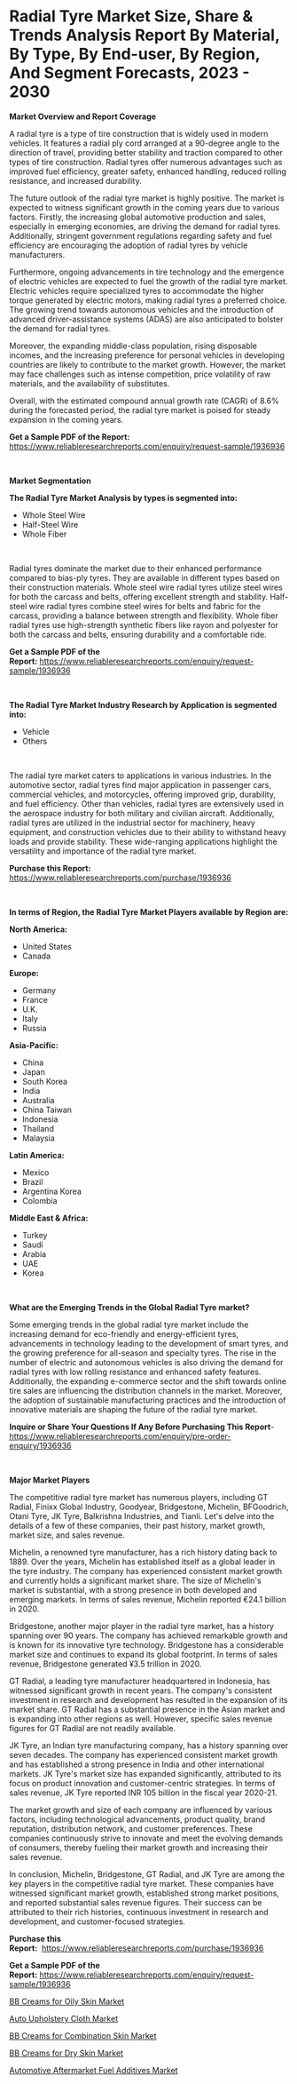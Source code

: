 <p><h1>Radial Tyre Market Size, Share & Trends Analysis Report By Material, By Type, By End-user, By Region, And Segment Forecasts, 2023 - 2030</h1></p><p><strong>Market Overview and Report Coverage</strong></p>
<p><p>A radial tyre is a type of tire construction that is widely used in modern vehicles. It features a radial ply cord arranged at a 90-degree angle to the direction of travel, providing better stability and traction compared to other types of tire construction. Radial tyres offer numerous advantages such as improved fuel efficiency, greater safety, enhanced handling, reduced rolling resistance, and increased durability.</p><p>The future outlook of the radial tyre market is highly positive. The market is expected to witness significant growth in the coming years due to various factors. Firstly, the increasing global automotive production and sales, especially in emerging economies, are driving the demand for radial tyres. Additionally, stringent government regulations regarding safety and fuel efficiency are encouraging the adoption of radial tyres by vehicle manufacturers.</p><p>Furthermore, ongoing advancements in tire technology and the emergence of electric vehicles are expected to fuel the growth of the radial tyre market. Electric vehicles require specialized tyres to accommodate the higher torque generated by electric motors, making radial tyres a preferred choice. The growing trend towards autonomous vehicles and the introduction of advanced driver-assistance systems (ADAS) are also anticipated to bolster the demand for radial tyres.</p><p>Moreover, the expanding middle-class population, rising disposable incomes, and the increasing preference for personal vehicles in developing countries are likely to contribute to the market growth. However, the market may face challenges such as intense competition, price volatility of raw materials, and the availability of substitutes.</p><p>Overall, with the estimated compound annual growth rate (CAGR) of 8.6% during the forecasted period, the radial tyre market is poised for steady expansion in the coming years.</p></p>
<p><strong>Get a Sample PDF of the Report:</strong> <a href="https://www.reliableresearchreports.com/enquiry/request-sample/1936936">https://www.reliableresearchreports.com/enquiry/request-sample/1936936</a></p>
<p>&nbsp;</p>
<p><strong>Market Segmentation</strong></p>
<p><strong>The Radial Tyre Market Analysis by types is segmented into:</strong></p>
<p><ul><li>Whole Steel Wire</li><li>Half-Steel Wire</li><li>Whole Fiber</li></ul></p>
<p>&nbsp;</p>
<p><p>Radial tyres dominate the market due to their enhanced performance compared to bias-ply tyres. They are available in different types based on their construction materials. Whole steel wire radial tyres utilize steel wires for both the carcass and belts, offering excellent strength and stability. Half-steel wire radial tyres combine steel wires for belts and fabric for the carcass, providing a balance between strength and flexibility. Whole fiber radial tyres use high-strength synthetic fibers like rayon and polyester for both the carcass and belts, ensuring durability and a comfortable ride.</p></p>
<p><strong>Get a Sample PDF of the Report:</strong>&nbsp;<a href="https://www.reliableresearchreports.com/enquiry/request-sample/1936936">https://www.reliableresearchreports.com/enquiry/request-sample/1936936</a></p>
<p>&nbsp;</p>
<p><strong>The Radial Tyre Market Industry Research by Application is segmented into:</strong></p>
<p><ul><li>Vehicle</li><li>Others</li></ul></p>
<p>&nbsp;</p>
<p><p>The radial tyre market caters to applications in various industries. In the automotive sector, radial tyres find major application in passenger cars, commercial vehicles, and motorcycles, offering improved grip, durability, and fuel efficiency. Other than vehicles, radial tyres are extensively used in the aerospace industry for both military and civilian aircraft. Additionally, radial tyres are utilized in the industrial sector for machinery, heavy equipment, and construction vehicles due to their ability to withstand heavy loads and provide stability. These wide-ranging applications highlight the versatility and importance of the radial tyre market.</p></p>
<p><strong>Purchase this Report:</strong>&nbsp; <a href="https://www.reliableresearchreports.com/purchase/1936936">https://www.reliableresearchreports.com/purchase/1936936</a></p>
<p>&nbsp;</p>
<p><strong>In terms of Region, the Radial Tyre Market Players available by Region are:</strong></p>
<p>
    <p> <strong> North America: </strong>
        <ul>
            <li>United States</li>
            <li>Canada</li>
        </ul>
        </p> 
    <p> <strong> Europe: </strong>
        <ul>
            <li>Germany</li>
            <li>France</li>
            <li>U.K.</li>
            <li>Italy</li>
            <li>Russia</li>
        </ul>
        </p> 
    <p> <strong> Asia-Pacific: </strong>
        <ul>
            <li>China</li>
            <li>Japan</li>
            <li>South Korea</li>
            <li>India</li>
            <li>Australia</li>
            <li>China Taiwan</li>
            <li>Indonesia</li>
            <li>Thailand</li>
            <li>Malaysia</li>
        </ul>
        </p> 
    <p> <strong> Latin America: </strong>
        <ul>
            <li>Mexico</li>
            <li>Brazil</li>
            <li>Argentina Korea</li>
            <li>Colombia</li>
        </ul>
        </p> 
    <p> <strong> Middle East & Africa: </strong>
        <ul>
            <li>Turkey</li>
            <li>Saudi</li>
            <li>Arabia</li>
            <li>UAE</li>
            <li>Korea</li>
        </ul>
    </p>
    </p>
<p>&nbsp;</p>
<p><strong>What are the Emerging Trends in the Global Radial Tyre market?</strong></p>
<p><p>Some emerging trends in the global radial tyre market include the increasing demand for eco-friendly and energy-efficient tyres, advancements in technology leading to the development of smart tyres, and the growing preference for all-season and specialty tyres. The rise in the number of electric and autonomous vehicles is also driving the demand for radial tyres with low rolling resistance and enhanced safety features. Additionally, the expanding e-commerce sector and the shift towards online tire sales are influencing the distribution channels in the market. Moreover, the adoption of sustainable manufacturing practices and the introduction of innovative materials are shaping the future of the radial tyre market.</p></p>
<p><strong>Inquire or Share Your Questions If Any Before Purchasing This Report</strong>- <a href="https://www.reliableresearchreports.com/enquiry/pre-order-enquiry/1936936">https://www.reliableresearchreports.com/enquiry/pre-order-enquiry/1936936</a></p>
<p>&nbsp;</p>
<p><strong>Major Market Players</strong></p>
<p><p>The competitive radial tyre market has numerous players, including GT Radial, Finixx Global Industry, Goodyear, Bridgestone, Michelin, BFGoodrich, Otani Tyre, JK Tyre, Balkrishna Industries, and Tianli. Let's delve into the details of a few of these companies, their past history, market growth, market size, and sales revenue.</p><p>Michelin, a renowned tyre manufacturer, has a rich history dating back to 1889. Over the years, Michelin has established itself as a global leader in the tyre industry. The company has experienced consistent market growth and currently holds a significant market share. The size of Michelin's market is substantial, with a strong presence in both developed and emerging markets. In terms of sales revenue, Michelin reported €24.1 billion in 2020.</p><p>Bridgestone, another major player in the radial tyre market, has a history spanning over 90 years. The company has achieved remarkable growth and is known for its innovative tyre technology. Bridgestone has a considerable market size and continues to expand its global footprint. In terms of sales revenue, Bridgestone generated ¥3.5 trillion in 2020.</p><p>GT Radial, a leading tyre manufacturer headquartered in Indonesia, has witnessed significant growth in recent years. The company's consistent investment in research and development has resulted in the expansion of its market share. GT Radial has a substantial presence in the Asian market and is expanding into other regions as well. However, specific sales revenue figures for GT Radial are not readily available.</p><p>JK Tyre, an Indian tyre manufacturing company, has a history spanning over seven decades. The company has experienced consistent market growth and has established a strong presence in India and other international markets. JK Tyre's market size has expanded significantly, attributed to its focus on product innovation and customer-centric strategies. In terms of sales revenue, JK Tyre reported INR 105 billion in the fiscal year 2020-21.</p><p>The market growth and size of each company are influenced by various factors, including technological advancements, product quality, brand reputation, distribution network, and customer preferences. These companies continuously strive to innovate and meet the evolving demands of consumers, thereby fueling their market growth and increasing their sales revenue.</p><p>In conclusion, Michelin, Bridgestone, GT Radial, and JK Tyre are among the key players in the competitive radial tyre market. These companies have witnessed significant market growth, established strong market positions, and reported substantial sales revenue figures. Their success can be attributed to their rich histories, continuous investment in research and development, and customer-focused strategies.</p></p>
<p><strong>Purchase this Report:</strong>&nbsp;&nbsp;<a href="https://www.reliableresearchreports.com/purchase/1936936">https://www.reliableresearchreports.com/purchase/1936936</a></p>
<p></p>
<p><strong>Get a Sample PDF of the Report:</strong>&nbsp;<a href="https://www.reliableresearchreports.com/enquiry/request-sample/1936936">https://www.reliableresearchreports.com/enquiry/request-sample/1936936</a></p>
<p><p><a href="https://medium.com/@ulicesdoyle2023/bb-creams-for-oily-skin-market-analysis-its-cagr-market-segmentation-and-global-industry-overview-e5597665f4e2">BB Creams for Oily Skin Market</a></p><p><a href="https://github.com/rahu1501/Market-Research-Report-List-1/blob/main/auto-upholstery-cloth-market.md">Auto Upholstery Cloth Market</a></p><p><a href="https://medium.com/@shaniekunze/bb-creams-for-combination-skin-market-outlook-industry-overview-and-forecast-2023-to-2030-eca0ce3d6a74">BB Creams for Combination Skin Market</a></p><p><a href="https://medium.com/@hollymayert/decoding-bb-creams-for-dry-skin-market-metrics-market-share-trends-and-growth-patterns-86d33a19c539">BB Creams for Dry Skin Market</a></p><p><a href="https://github.com/rahu1502/Market-Research-Report-List-1/blob/main/automotive-aftermarket-fuel-additives-market.md">Automotive Aftermarket Fuel Additives Market</a></p></p>